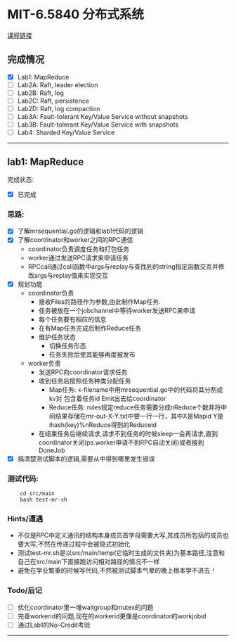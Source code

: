 # MIT-6.5840 分布式系统

[课程链接]()
## 完成情况
 - [x] Lab1: MapReduce
 - [ ] Lab2A: Raft, leader election
 - [ ] Lab2B: Raft, log
 - [ ] Lab2C: Raft, persistence
 - [ ] Lab2D: Raft, log compaction
 - [ ] Lab3A: Fault-tolerant Key/Value Service without snapshots
 - [ ] Lab3B: Fault-tolerant Key/Value Service with snapshots
 - [ ] Lab4: Sharded Key/Value Service

---


## lab1: MapReduce 
完成状态: 
- [x] 已完成
### 思路:
- [x] 了解mrsequential.go的逻辑和lab1代码的逻辑
- [x] 了解coordinator和worker之间的RPC通信
    - coordinator负责调度任务和打包任务 
    - worker通过发送RPC请求来申请任务
    - RPCcall通过call函数中args与replay与查找到的string指定函数交互并修改args与replay值来实现交互
- [x] 规划功能
    - coordinator负责
        - 接收Files的路径作为参数,由此制作Map任务.
        - 任务被放在一个jobchannel中等待worker发送RPC来申请
        - 每个任务要有相应的信息
        - 在有Map任务完成后制作Reduce任务
        - 维护任务状态
            - 切换任务形态
            - 任务失败后使其能够再度被发布
    - worker负责
        - 发送RPC向coordinator请求任务
        - 收到任务后按照任务种类分配任务
            - Map任务:
            <-filename中用mrsequential.go中的代码将其分割成kv对 包含着任务id Emit出去给coordinator
            - Reduce任务:
            rules规定reduce任务需要分成nReduce个数并将中间结果存储在mr-out-X-Y.txt中要一行一行，其中X是Mapid Y是ihash(key)%nReduce得到的Reduceid
        - 在结束任务后继续请求,请求不到任务的时候sleep一会再请求,直到coordinator关闭(ps.worker申请不到RPC自动关闭)或者接到DoneJob
- [x] 搞清楚测试脚本的逻辑,需要从中得到哪里发生错误
### 测试代码:
```
    cd src/main
    bash test-mr-sh
```
### Hints/遭遇
- 不仅是RPC中定义通讯的结构本身成员首字母需要大写,其成员所包括的成员也要大写,不然在传递过程中会被隐式初始化
- 测试test-mr.sh是以src/main/temp(它临时生成的文件夹)为基本路径,注意和自己在src/main下直接跑访问相对路径的情况不一样
- 避免在学业繁重的时候写代码,不然被测试脚本气晕的晚上根本学不进去！

### Todo/后记
- [ ] 优化coordinator里一堆waitgroup和mutex的问题
- [ ] 完善workerid的问题,现在的workerid更像是coordinator的workjobid
- [ ] 通过Lab1的No-Credit考验
---
```
 

```



